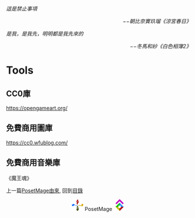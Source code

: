 *這是禁止事項*  
<p align="right"><i>−−朝比奈實玖瑠《涼宮春日》</i></p>

*是我，是我先，明明都是我先來的*  
<p align="right"><i>−−冬馬和紗《白色相簿2》</i></p>

# Tools

## CC0庫
https://opengameart.org/

## 免費商用圖庫
https://cc0.wfublog.com/

## 免費商用音樂庫
《魔王魂》

上一篇[PosetMage由來](/Setting/Appendix/PosetMage), 
回到[目錄](/#appendix)

<p align="center"><img src="/../../../Icon/Design/4Element.svg" Height="32" /> PosetMage <img src="/../../../Icon/Transparent/POM.png" Height="32" /></p>


